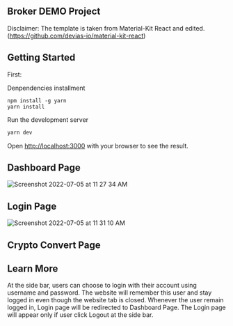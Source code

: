 ## Broker DEMO Project

Disclaimer: The template is taken from Material-Kit React and edited. (https://github.com/devias-io/material-kit-react)

## Getting Started

First:

Denpendencies installment
```
npm install -g yarn
yarn install
```

Run the development server
```bash
yarn dev
```

Open [http://localhost:3000](http://localhost:3000) with your browser to see the result.

## Dashboard Page

![Screenshot 2022-07-05 at 11 27 34 AM](https://user-images.githubusercontent.com/62011351/177244232-6b38a966-bc2a-4ceb-a52b-ae31fe156896.png)

## Login Page

![Screenshot 2022-07-05 at 11 31 10 AM](https://user-images.githubusercontent.com/62011351/177244318-8b526585-fe3a-4cc5-8ae7-e6a7efc2f614.png)

## Crypto Convert Page



## Learn More

At the side bar, users can choose to login with their account using username and password. The website will remember this user and stay logged in even though the website tab is closed. Whenever the user remain logged in, Login page will be redirected to Dashboard Page. The Login page will appear only if user click Logout at the side bar.
